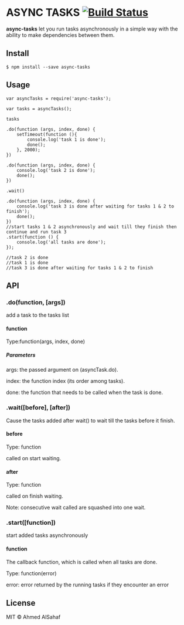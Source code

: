 # ASYNC TASKS [![Build Status](https://travis-ci.org/asahaf/async-tasks.svg?branch=master)](https://travis-ci.org/asahaf/async-tasks)

**async-tasks** let you run tasks asynchronously in a simple way with the ability to make dependencies between them.

## Install
```
$ npm install --save async-tasks
```

## Usage
```
var asyncTasks = require('async-tasks');

var tasks = asyncTasks();

tasks

.do(function (args, index, done) {
	setTimeout(function (){
		console.log('task 1 is done');
		done();
	}, 2000);
})

.do(function (args, index, done) {
	console.log('task 2 is done');
	done();
})

.wait()

.do(function (args, index, done) {
	console.log('task 3 is done after waiting for tasks 1 & 2 to finish');
	done();
})
//start tasks 1 & 2 asynchronously and wait till they finish then continue and run task 3
.start(function () {
	console.log('all tasks are done');
});

//task 2 is done
//task 1 is done
//task 3 is done after waiting for tasks 1 & 2 to finish
```

## API
### .do(function, [args])
add a task to the tasks list
#### function
Type:function(args, index, done)
##### Parameters
args: the passed argument on (asyncTask.do).

index: the function index (its order among tasks).

done: the function that needs to be called when the task is done.

### .wait([before], [after])
Cause the tasks added after wait() to wait till the tasks before it finish.
#### before
Type: function

called on start waiting.
#### after
Type: function

called on finish waiting.

Note: consecutive wait called are squashed into one wait.

### .start([function])
start added tasks asynchronously 
#### function
The callback function, which is called when all tasks are done.

Type: function(error)

error: error returned by the running tasks if they encounter an error

## License
MIT © Ahmed AlSahaf

